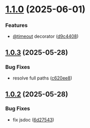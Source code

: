 # [1.1.0](https://github.com/Shevsky/decorio/compare/v1.0.3...v1.1.0) (2025-06-01)


### Features

* [@timeout](https://github.com/timeout) decorator ([d9c4408](https://github.com/Shevsky/decorio/commit/d9c440874086eb6f4c378e7a473c3a9e039a79e2))

## [1.0.3](https://github.com/Shevsky/decorio/compare/v1.0.2...v1.0.3) (2025-05-28)


### Bug Fixes

* resolve full paths ([c620ee8](https://github.com/Shevsky/decorio/commit/c620ee8bbbab278e7a52b8c3846df6a51b764017))

## [1.0.2](https://github.com/Shevsky/decorio/compare/v1.0.1...v1.0.2) (2025-05-28)


### Bug Fixes

* fix jsdoc ([6d27543](https://github.com/Shevsky/decorio/commit/6d275432e90eb10feef779d97604a575f7ea5e0b))
